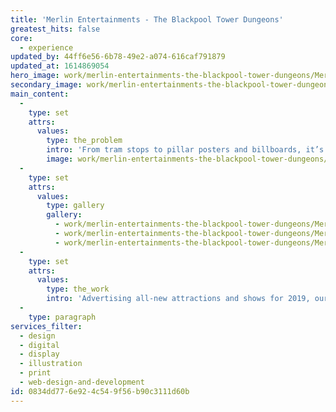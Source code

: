 ```yaml
---
title: 'Merlin Entertainments - The Blackpool Tower Dungeons'
greatest_hits: false
core:
  - experience
updated_by: 44ff6e56-6b78-49e2-a074-616caf791879
updated_at: 1614869054
hero_image: work/merlin-entertainments-the-blackpool-tower-dungeons/Merlin-Tower-Dungeons-7.jpg
secondary_image: work/merlin-entertainments-the-blackpool-tower-dungeons/Merlin-Tower-Dungeons-3-v2.jpg
main_content:
  -
    type: set
    attrs:
      values:
        type: the_problem
        intro: 'From tram stops to pillar posters and billboards, it’s immensely rewarding to see our work on display in our local area. Our campaign for the Blackpool Tower Dungeons, which also included screen-based visuals, was designed to appeal to families seeking a fun and scary experience.'
        image: work/merlin-entertainments-the-blackpool-tower-dungeons/Merlin-Tower-Dungeons-5.jpg
  -
    type: set
    attrs:
      values:
        type: gallery
        gallery:
          - work/merlin-entertainments-the-blackpool-tower-dungeons/Merlin-Tower-Dungeons-1.jpg
          - work/merlin-entertainments-the-blackpool-tower-dungeons/Merlin-Tower-Dungeons-2.jpg
          - work/merlin-entertainments-the-blackpool-tower-dungeons/Merlin-Tower-Dungeons-4-v2.jpg
  -
    type: set
    attrs:
      values:
        type: the_work
        intro: 'Advertising all-new attractions and shows for 2019, our outcomes were some of the first to be produced as part of our newfound relationship with Merlin Entertainments. Here’s hoping that we continue scaring audiences for many years to come...'
  -
    type: paragraph
services_filter:
  - design
  - digital
  - display
  - illustration
  - print
  - web-design-and-development
id: 0834dd77-6e92-4c54-9f56-b90c3111d60b
---
```

